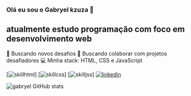 ### Olá eu sou o Gabryel kzuza 🦋

## atualmente estudo programação com foco em desenvolvimento web

🚀   Buscando novos desafios
💜   Buscando colaborar com projetos desafiadores
💻   Minha stack: HTML, CSS e JavaScript


[![skillhtml](https://img.shields.io/badge/HTML-239120?style=for-the-badge&logo=html5&logoColor=white)]
[![skillcss](https://img.shields.io/badge/CSS-239120?&style=for-the-badge&logo=css3&logoColor=white
)]
[![skilljss](https://img.shields.io/badge/JavaScript-323330?style=for-the-badge&logo=javascript&logoColor=F7DF1E
)]
[![linkedin](https://img.shields.io/badge/LinkedIn-0077B5?style=for-the-badge&logo=linkedin&logoColor=white)](https://www.linkedin.com/in/gabryel-almeida-gabryelkzuza/)


![gabryel GitHub stats](https://github-readme-stats.vercel.app/api?username=Gabryel&show_icons=true&theme=radical)
